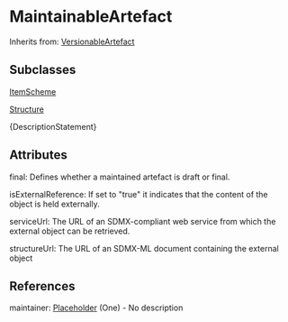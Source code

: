 
# MaintainableArtefact

Inherits from: [VersionableArtefact](VersionableArtefact.md)

## Subclasses

[ItemScheme](ItemScheme.md)

[Structure](Structure.md)



{DescriptionStatement}

## Attributes

final: Defines whether a maintained artefact is draft or final.

isExternalReference: If set to "true" it indicates that the content of the object is held externally. 

serviceUrl: The URL of an SDMX-compliant web service from which the external object can be retrieved.

structureUrl: The URL of an SDMX-ML document containing the external object



## References

maintainer: [Placeholder](Placeholder.md) (One) - No description




    